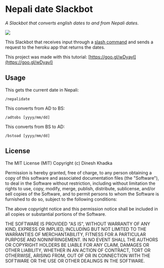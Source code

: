 # Nepali date Slackbot

_A Slackbot that converts english dates to and from Nepali dates_.

![](http://i.imgur.com/ghvltER.png)

This Slackbot that receives input through a [slash command](https://api.slack.com/slash-commands) and sends a request to the heroku app that returns the dates.

This project was made with this tutorial: [https://goo.gl/wDyayI](https://goo.gl/wDyayI)


## Usage

This gets the current date in Nepali:

    /nepalidate

This converts from AD to BS:

    /adtobs [yyyy/mm/dd]

This converts from BS to AD:

    /bstoad [yyyy/mm/dd]


## License

The MIT License (MIT)
Copyright (c) Dinesh Khadka

Permission is hereby granted, free of charge, to any person obtaining a copy of this software and associated documentation files (the "Software"), to deal in the Software without restriction, including without limitation the rights to use, copy, modify, merge, publish, distribute, sublicense, and/or sell copies of the Software, and to permit persons to whom the Software is furnished to do so, subject to the following conditions:

The above copyright notice and this permission notice shall be included in all copies or substantial portions of the Software.

THE SOFTWARE IS PROVIDED "AS IS", WITHOUT WARRANTY OF ANY KIND, EXPRESS OR IMPLIED, INCLUDING BUT NOT LIMITED TO THE WARRANTIES OF MERCHANTABILITY, FITNESS FOR A PARTICULAR PURPOSE AND NONINFRINGEMENT. IN NO EVENT SHALL THE AUTHORS OR COPYRIGHT HOLDERS BE LIABLE FOR ANY CLAIM, DAMAGES OR OTHER LIABILITY, WHETHER IN AN ACTION OF CONTRACT, TORT OR OTHERWISE, ARISING FROM, OUT OF OR IN CONNECTION WITH THE SOFTWARE OR THE USE OR OTHER DEALINGS IN THE SOFTWARE.
